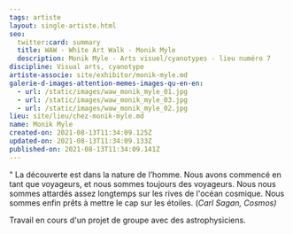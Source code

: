 ```yaml
---
tags: artiste
layout: single-artiste.html
seo:
  twitter:card: summary
  title: WAW - White Art Walk - Monik Myle
  description: Monik Myle - Arts visuel/cyanotypes - lieu numéro 7
discipline: Visual arts, cyanotype
artiste-associe: site/exhibitor/monik-myle.md
galerie-d-images-attention-memes-images-qu-en-en:
  - url: /static/images/waw_monik_myle_01.jpg
  - url: /static/images/waw_monik_myle_03.jpg
  - url: /static/images/waw_monik_myle_02.jpg
lieu: site/lieu/chez-monik-myle.md
name: Monik Myle
created-on: 2021-08-13T11:34:09.125Z
updated-on: 2021-08-13T11:34:09.133Z
published-on: 2021-08-13T11:34:09.141Z
---
```

" La découverte est dans la nature de l’homme. Nous avons commencé en tant que voyageurs, et nous sommes toujours des voyageurs. Nous nous sommes attardés assez longtemps sur les rives de l'océan cosmique. Nous sommes enfin prêts à mettre le cap sur les étoiles.          (*Carl Sagan, Cosmos)*

Travail en cours d'un projet de groupe avec des astrophysiciens.